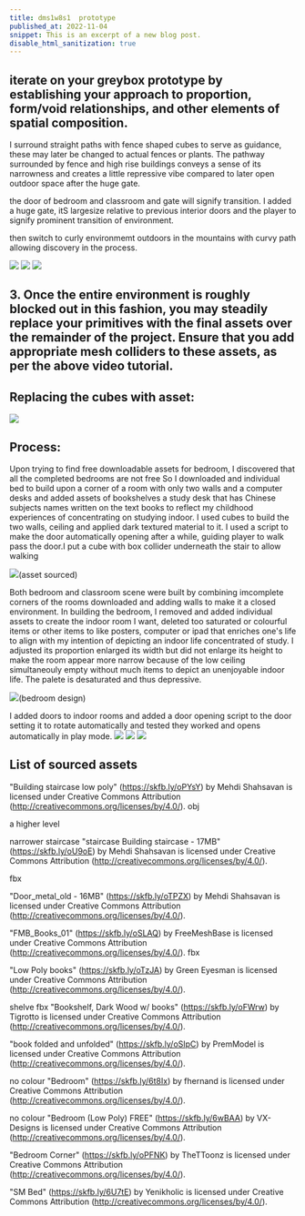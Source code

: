 ```yaml
---
title: dms1w8s1  prototype
published_at: 2022-11-04
snippet: This is an excerpt of a new blog post.
disable_html_sanitization: true
---
```


## iterate on your greybox prototype by establishing your approach to proportion, form/void relationships, and other elements of spatial composition.

I surround straight paths with fence shaped cubes to serve as guidance, these may later be changed to actual fences or plants.
The pathway surrounded by fence and high rise buildings conveys a sense of its narrowness and creates a little repressive vibe compared to later open outdoor space after the huge gate.

the door of bedroom and classroom and gate will signify transition.
I added a huge gate, itS largesize relative to previous interior doors and the player to signify prominent transition of environment.

then switch to curly environmemt outdoors in the mountains with curvy path allowing discovery in the process.

![ ](w8/1.png)
![ ](w8/2.png)
![ ](w8/3.png)

## 3. Once the entire environment is roughly blocked out in this fashion, you may steadily replace your primitives with the final assets over the remainder of the project. Ensure that you add appropriate mesh colliders to these assets, as per the above video tutorial.

## Replacing the cubes with asset:

![ ](w8/4.png)

## Process:

Upon trying to find free downloadable assets for bedroom, I discovered that all the completed bedrooms are not free
So I downloaded and individual bed to build upon a corner of a room with only two walls and a computer desks and added assets of bookshelves a study desk that has Chinese subjects names written on the text books to reflect my childhood experiences of concentrating on studying indoor. I used cubes to build the two walls, ceiling and applied dark textured material to it. I used a script to make the door automatically opening after a while, guiding player to walk pass the door.I put a cube with box collider underneath the stair to allow walking

![ ](w8/7.png)(asset sourced)

Both bedroom and classroom scene were built by combining imcomplete corners of the rooms downloaded and adding walls to make it a closed environment. In building the bedroom, I removed and added individual assets to create the indoor room I want, deleted too saturated or colourful items or other items to like posters, computer or ipad that enriches one's life to align with my intention of depicting an indoor life concentrated of study. I adjusted its proportion enlarged its width but did not enlarge its height to make the room appear more narrow because of the low ceiling simultaneouly empty without much items to depict an unenjoyable indoor life. The palete is desaturated and thus depressive.

![ ](w8/6.png)(bedroom design)

I added doors to indoor rooms and added a door opening script to the door setting it to rotate automatically and tested they worked and opens automatically in play mode.
![ ](w8/d.png)
![ ](w8/5.png)
![ ](w8/c.png)

## List of sourced assets

"Building staircase low poly" (https://skfb.ly/oPYsY) by Mehdi Shahsavan is licensed under Creative Commons Attribution (http://creativecommons.org/licenses/by/4.0/).
obj

a higher level

narrower staircase
"staircase Building staircase - 17MB" (https://skfb.ly/oU9oE) by Mehdi Shahsavan is licensed under Creative Commons Attribution (http://creativecommons.org/licenses/by/4.0/).

fbx

"Door_metal_old - 16MB" (https://skfb.ly/oTPZX) by Mehdi Shahsavan is licensed under Creative Commons Attribution (http://creativecommons.org/licenses/by/4.0/).

"FMB_Books_01" (https://skfb.ly/oSLAQ) by FreeMeshBase is licensed under Creative Commons Attribution (http://creativecommons.org/licenses/by/4.0/).
fbx

"Low Poly books" (https://skfb.ly/oTzJA) by Green Eyesman is licensed under Creative Commons Attribution (http://creativecommons.org/licenses/by/4.0/).

shelve fbx
"Bookshelf, Dark Wood w/ books" (https://skfb.ly/oFWrw) by Tigrotto is licensed under Creative Commons Attribution (http://creativecommons.org/licenses/by/4.0/).

"book folded and unfolded" (https://skfb.ly/oSIpC) by PremModel is licensed under Creative Commons Attribution (http://creativecommons.org/licenses/by/4.0/).

no colour
"Bedroom" (https://skfb.ly/6t8Ix) by fhernand is licensed under Creative Commons Attribution (http://creativecommons.org/licenses/by/4.0/).

no colour
"Bedroom (Low Poly) FREE" (https://skfb.ly/6wBAA) by VX-Designs is licensed under Creative Commons Attribution (http://creativecommons.org/licenses/by/4.0/).

"Bedroom Corner" (https://skfb.ly/oPFNK) by TheTToonz is licensed under Creative Commons Attribution (http://creativecommons.org/licenses/by/4.0/).

"SM Bed" (https://skfb.ly/6U7tE) by Yenikholic is licensed under Creative Commons Attribution (http://creativecommons.org/licenses/by/4.0/).
